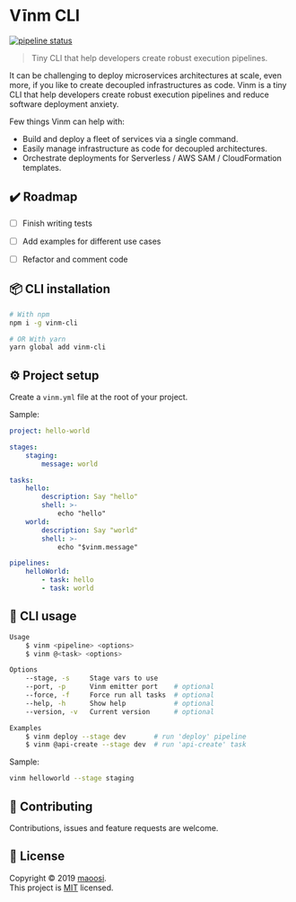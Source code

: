 # Vīnm CLI

[![pipeline status](https://gitlab.com/vinm/vinm-cli/badges/master/pipeline.svg)](https://gitlab.com/vinm/vinm-cli/commits/master)

> Tiny CLI that help developers create robust execution pipelines.

It can be challenging to deploy microservices architectures at scale, even more, if you like to create decoupled infrastructures as code. Vinm is a tiny CLI that help developers create robust execution pipelines and reduce software deployment anxiety.

Few things Vinm can help with:

- Build and deploy a fleet of services via a single command.
- Easily manage infrastructure as code for decoupled architectures.
- Orchestrate deployments for Serverless / AWS SAM / CloudFormation templates.


## ✔️ Roadmap

- [ ] Finish writing tests
- [ ] Add examples for different use cases
- [ ] Refactor and comment code


## 📦 CLI installation

```sh
# With npm
npm i -g vinm-cli

# OR With yarn
yarn global add vinm-cli
```


## ⚙️ Project setup

Create a `vinm.yml` file at the root of your project.

Sample:

```yaml
project: hello-world

stages:
    staging:
        message: world

tasks:
    hello:
        description: Say "hello"
        shell: >-
            echo "hello"
    world:
        description: Say "world"
        shell: >-
            echo "$vinm.message"

pipelines:
    helloWorld:
        - task: hello
        - task: world
```


## 🚀 CLI usage

```sh
Usage
    $ vinm <pipeline> <options>
    $ vinm @<task> <options>

Options
    --stage, -s     Stage vars to use
    --port, -p      Vinm emitter port    # optional
    --force, -f     Force run all tasks  # optional
    --help, -h      Show help            # optional
    --version, -v   Current version      # optional 

Examples
    $ vinm deploy --stage dev       # run 'deploy' pipeline
    $ vinm @api-create --stage dev  # run 'api-create' task
```

Sample:

```sh
vinm helloworld --stage staging
```


## 🤝 Contributing

Contributions, issues and feature requests are welcome.


## 📝 License

Copyright © 2019 [maoosi](https://gitlab.com/maoosi).<br />
This project is [MIT](./LICENSE) licensed.
